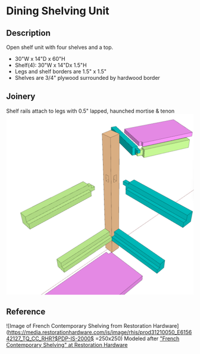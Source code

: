 # Dining Shelving Unit

## Description
Open shelf unit with four shelves and a top.

* 30"W x 14"D x 60"H
* Shelf(4): 30"W x 14"Dx 1.5"H
* Legs and shelf borders are 1.5" x 1.5"
* Shelves are 3/4" plywood surrounded by hardwood border

## Joinery
Shelf rails attach to legs with 0.5" lapped, haunched mortise & tenon
![Illustration of joinery showing the shelves meeting the legs](/assets/images/dsu-joinery.png)

## Reference
![Image of French Contemporary Shelving from Restoration Hardware](https://media.restorationhardware.com/is/image/rhis/prod31210050_E615642127_TQ_CC_RHR?$PDP-IS-2000$ =250x250)
Modeled after ["French Contemporary Shelving" at Restoration Hardware](
https://rh.com/us/en/catalog/product/product.jsp?productId=prod31210050&swatch=1859012&layout=vertical)

